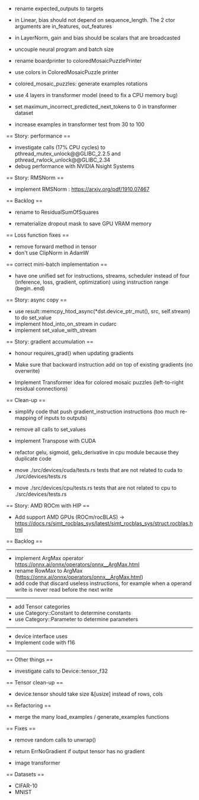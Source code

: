 - rename expected_outputs to targets
- in Linear, bias should not depend on sequence_length. The 2 ctor arguments are in_features, out_features
- in LayerNorm, gain and bias should be scalars that are broadcasted
- uncouple neural program and batch size
- rename boardprinter to coloredMosaicPuzzlePrinter
- use colors in ColoredMosaicPuzzle printer

- colored_mosaic_puzzles: generate examples rotations

- use 4 layers in transformer model (need to fix a CPU memory bug)
- set maximum_incorrect_predicted_next_tokens to 0 in transformer dataset
- increase examples in transformer test from 30 to 100

== Story: performance ==

- investigate calls (17% CPU cycles) to pthread_mutex_unlock@@GLIBC_2.2.5 and pthread_rwlock_unlock@@GLIBC_2.34
- debug performance with NVIDIA Nsight Systems

== Story: RMSNorm ==

- implement RMSNorm : https://arxiv.org/pdf/1910.07467

== Backlog ==

- rename to ResidualSumOfSquares

- rematerialize dropout mask to save GPU VRAM memory

== Loss function fixes ==

- remove forward method in tensor
- don't use ClipNorm in AdamW

== correct mini-batch implementation ==

- have one unified set for instructions, streams, scheduler instead of four (inference, loss, gradient, optimization) using instruction range (begin..end)

== Story: async copy ==

- use result::memcpy_htod_async(*dst.device_ptr_mut(), src, self.stream) to do set_value
- implement htod_into_on_stream in cudarc
- implement set_value_with_stream

== Story: gradient accumulation ==

- honour requires_grad() when updating gradients
- Make sure that backward instruction add on top of existing gradients (no overwrite)

- Implement Transformer idea for colored mosaic puzzles (left-to-right residual connections)

== Clean-up ==

- simplify code that push gradient_instruction instructions (too much re-mapping of inputs to outputs)

- remove all calls to set_values
- implement Transpose with CUDA

- refactor gelu, sigmoid, gelu_derivative in cpu module because they duplicate code
- move ./src/devices/cuda/tests.rs tests that are not related to cuda to ./src/devices/tests.rs
- move ./src/devices/cpu/tests.rs tests that are not related to cpu to ./src/devices/tests.rs

== Story: AMD ROCm with HIP ==

- Add support AMD GPUs (ROCm/rocBLAS) -> https://docs.rs/simt_rocblas_sys/latest/simt_rocblas_sys/struct.rocblas.html

== Backlog ==

---------------

- implement ArgMax operator https://onnx.ai/onnx/operators/onnx__ArgMax.html
- rename RowMax to ArgMax (https://onnx.ai/onnx/operators/onnx__ArgMax.html)
- add code that discard useless instructions, for example when a operand write is never read before the next write

---------------

- add Tensor categories
- use Category::Constant to determine constants
- use Category::Parameter to determine parameters

---------------

- device interface uses <T>
- Implement code with f16

---------------------

== Other things ==

- investigate calls to Device::tensor_f32

== Tensor clean-up ==

- device.tensor should take size &[usize] instead of rows, cols

== Refactoring ==

- merge the many load_examples / generate_examples functions

== Fixes ==

- remove random calls to unwrap()
- return ErrNoGradient if output tensor has no gradient

- image transformer

== Datasets ==

- CIFAR-10
- MNIST
